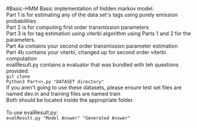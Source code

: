 #Basic-HMM
Basic implementation of hidden markov model.<br>
Part 1 is for estimating any of the data set's tags using purely emission probabilities<br>
Part 2 is for computing first order transmission parameters<br>
Part 3 is for tag estimation using viterbi algorithm using Parts 1 and 2 for the parameters.<br>
Part 4a contains your second order transmission parameter estimation<br>
Part 4b contains your viterbi, changed up for second order viterbi computation<br>
evalResult.py contains a evaluator that was bundled with teh questions provided.<br>
```git clone``` <br>
```Python3 Part<>.py "DATASET directory"```<br>
If you aren't going to use these datasets, please ensure test set files are named dev.in and training files are named train<br>
Both should be located inside the appropriate folder.<br>
<br>
To use evalResult.py: <br>
```evalResult.py "Model Answer" "Generated Answer"```
